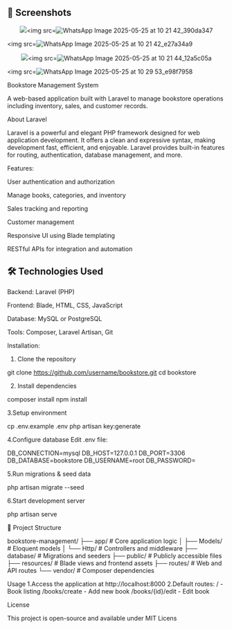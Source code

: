 ## 📸 Screenshots

<p align="center">
  <img src=![WhatsApp Image 2025-05-25 at 10 21 42_9e036c63](https://github.com/user-attachments/assets/817d04ae-2c4f-4f10-8842-439d612beedb)


  <img src=![WhatsApp Image 2025-05-25 at 10 21 42_390da347](https://github.com/user-attachments/assets/ffb26c3a-b844-4982-8650-b0000a56eb8b)

  <img src=![WhatsApp Image 2025-05-25 at 10 21 42_e27a34a9](https://github.com/user-attachments/assets/5cf3904d-7f7b-4cb7-b758-d39fd44f6119)

</p>

<p align="center">
  <img src=![WhatsApp Image 2025-05-25 at 10 21 43_de2d5034](https://github.com/user-attachments/assets/af906d25-d114-48ea-92ba-8885fcbc522f)

  <img src=![WhatsApp Image 2025-05-25 at 10 21 44_12a5c05a](https://github.com/user-attachments/assets/75408258-0a44-44ee-9da2-ba6465d3d9a5)

  <img src=![WhatsApp Image 2025-05-25 at 10 29 53_e98f7958](https://github.com/user-attachments/assets/bf37f2c5-472d-4861-a986-cccb72ea363d)

</p>


Bookstore Management System

A web-based application built with Laravel to manage bookstore operations including inventory, sales, and customer records.



About Laravel

Laravel is a powerful and elegant PHP framework designed for web application development. It offers a clean and expressive syntax, making development fast, efficient, and enjoyable. Laravel provides built-in features for routing, authentication, database management, and more.




Features:

User authentication and authorization

Manage books, categories, and inventory

Sales tracking and reporting

Customer management

Responsive UI using Blade templating

RESTful APIs for integration and automation




## 🛠️ Technologies Used

Backend: Laravel (PHP)

Frontend: Blade, HTML, CSS, JavaScript

Database: MySQL or PostgreSQL

Tools: Composer, Laravel Artisan, Git



Installation:

1. Clone the repository

git clone https://github.com/username/bookstore.git
cd bookstore

2. Install dependencies

composer install
npm install

3.Setup environment

cp .env.example .env
php artisan key:generate

4.Configure database
Edit .env file:

DB_CONNECTION=mysql
DB_HOST=127.0.0.1
DB_PORT=3306
DB_DATABASE=bookstore
DB_USERNAME=root
DB_PASSWORD=

5.Run migrations & seed data

php artisan migrate --seed

6.Start development server

php artisan serve


📂 Project Structure

bookstore-management/
├── app/               # Core application logic
│   ├── Models/        # Eloquent models
│   └── Http/          # Controllers and middleware
├── database/          # Migrations and seeders
├── public/            # Publicly accessible files
├── resources/         # Blade views and frontend assets
├── routes/            # Web and API routes
└── vendor/            # Composer dependencies

Usage
1.Access the application at http://localhost:8000
2.Default routes:
/ - Book listing
/books/create - Add new book
/books/{id}/edit - Edit book

License

This project is open-source and available under  MIT Licens

